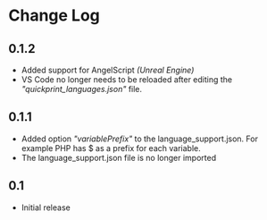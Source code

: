 # Change Log

## 0.1.2
- Added support for AngelScript _(Unreal Engine)_
- VS Code no longer needs to be reloaded after editing the _"quickprint_languages.json"_ file.

## 0.1.1
- Added option _"variablePrefix"_ to the language_support.json. For example PHP has $ as a prefix for each variable.
- The language_support.json file is no longer imported

## 0.1

- Initial release